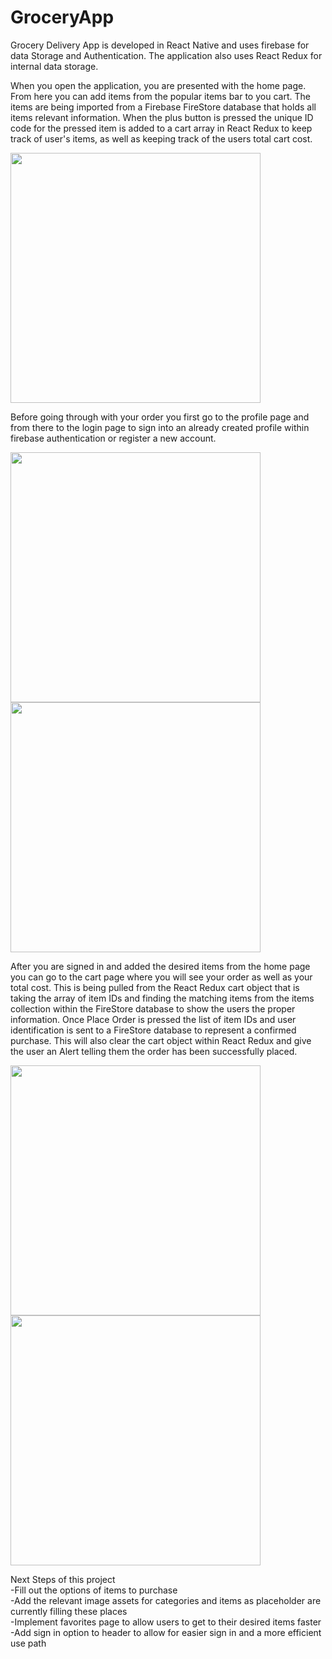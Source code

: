 # GroceryApp
Grocery Delivery App is developed in React Native and uses firebase for data Storage and Authentication. The application also uses React Redux for internal data storage.

When you open the application, you are presented with the home page. From here you can add items from the popular items bar to you cart. The items are being imported from a Firebase FireStore database that holds all items relevant information. When the plus button is pressed the unique ID code for the pressed item is added to a cart array in React Redux to keep track of user's items, as well as keeping track of the users total cart cost.

<img src="https://github.com/jzjonah/GroceryApp/assets/55960435/02d80fcb-4259-44c8-b646-746fccdce09d" width="400">

Before going through with your order you first go to the profile page and from there to the login page to sign into an already created profile within firebase authentication or register a new account.

<img src="https://github.com/jzjonah/GroceryApp/assets/55960435/9e564c8e-6e32-4341-89b5-bd21b417f017" width="400">

<img src="https://github.com/jzjonah/GroceryApp/assets/55960435/0af2f39d-e782-4c80-b045-3553c3c5b79a" width="400">

After you are signed in and added the desired items from the home page you can go to the cart page where you will see your order as well as your total cost. This is being pulled from the React Redux cart object that is taking the array of item IDs and finding the matching items from the items collection within the FireStore database to show the users the proper information. 
Once Place Order is pressed the list of item IDs and user identification is sent to a FireStore database to represent a confirmed purchase. This will also clear the cart object within React Redux and give the user an Alert telling them the order has been successfully placed.

<img src="https://github.com/jzjonah/GroceryApp/assets/55960435/706afea5-b049-4924-ba3e-b6726a5fb44c" width="400">

<img src="https://github.com/jzjonah/GroceryApp/assets/55960435/2578543d-28f3-4d5e-bb1d-c0c2c9da4b67" width="400">

Next Steps of this project\
-Fill out the options of items to purchase\
-Add the relevant image assets for categories and items as placeholder are currently filling these places \
-Implement favorites page to allow users to get to their desired items faster\
-Add sign in option to header to allow for easier sign in and a more efficient use path
